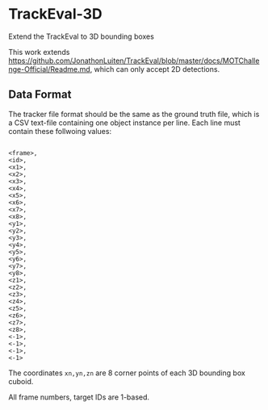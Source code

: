 # TrackEval-3D
Extend the TrackEval to 3D bounding boxes

This work extends https://github.com/JonathonLuiten/TrackEval/blob/master/docs/MOTChallenge-Official/Readme.md, which can only accept 2D detections. 

## Data Format
<p>
The tracker file format should be the same as the ground truth file, 
which is a CSV text-file containing one object instance per line.
Each line must contain these follwoing values:
</p>

</p>
<code>
&lt;frame&gt;,
&lt;id&gt;,
&lt;x1&gt;,
&lt;x2&gt;,
&lt;x3&gt;,
&lt;x4&gt;,
&lt;x5&gt;,
&lt;x6&gt;,
&lt;x7&gt;,
&lt;x8&gt;,
&lt;y1&gt;,
&lt;y2&gt;,
&lt;y3&gt;,
&lt;y4&gt;,
&lt;y5&gt;,
&lt;y6&gt;,
&lt;y7&gt;,
&lt;y8&gt;,
&lt;z1&gt;,
&lt;z2&gt;,
&lt;z3&gt;,
&lt;z4&gt;,
&lt;z5&gt;,
&lt;z6&gt;,
&lt;z7&gt;,
&lt;z8&gt;,
&lt;-1&gt;,
&lt;-1&gt;,
&lt;-1&gt;,
&lt;-1&gt;
</code>
</p>

The coordinates <code>xn,yn,zn</code> are 8 corner points of each 3D bounding box cuboid.

All frame numbers, target IDs are 1-based. 